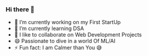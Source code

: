 ### Hi there 👋

<!-- 
**Phaham/Phaham** is a ✨ _special_ ✨ repository because its `README.md` (this file) appears on your GitHub profile.

Here are some ideas to get you started:
 -->
<!-- - 🛰Yeah I am a Explorer 🛫 in Learning  -->
- 🔭 I’m currently working on my First StartUp
- 🌱 I’m currently learning DSA
- 👯 I like to collaborate on Web Development Projects
- 😄 Passionate to dive in a world Of ML/AI 
- ⚡ Fun fact: I am Calmer than You 😅
<!-- - 💬 Ask me about ... -->
<!-- - 📫 How to reach me:  -->

